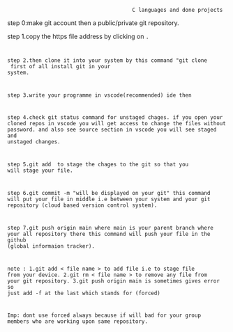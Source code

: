                                             C languages and done projects 

step 0:make git account then a public/private git repository.

step 1.copy the https file address by clicking on <code>.

step 2.then clone it into your system by this command "git clone <https address of your git repository>
       first of all install git in your system.

step 3.write your programme in vscode(recommended) ide then 

step 4.check git status command for unstaged chages.
       if you open your cloned repos in vscode you will get access to change the files without password.
       and also see source section in vscode you will see staged and unstaged changes.

step 5.git add <file name> to stage the chages to the git so that you will stage your file.

step 6.git commit -m "will be displayed on your git" this command will put your file in middle i.e between  your system and 
       your git repository (cloud based version control system).

step 7.git push origin main where main is your parent branch where your all repository there this command will push your
       file in the github (global informaion tracker).

note : 1.git add < file name > to add file i.e to stage file from your device.
       2.git rm < file name >  to remove any file from your git repository.
       3.git push origin main is sometimes gives error so just add -f at the last which stands for (forced)

Imp: dont use forced always because if will bad for your group members who are working upon same repository.

